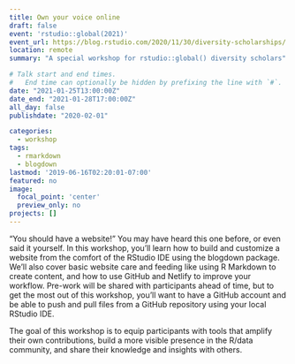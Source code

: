 ```yaml
---
title: Own your voice online
draft: false
event: 'rstudio::global(2021)'
event_url: https://blog.rstudio.com/2020/11/30/diversity-scholarships/
location: remote
summary: "A special workshop for rstudio::global() diversity scholars"

# Talk start and end times.
#   End time can optionally be hidden by prefixing the line with `#`.
date: "2021-01-25T13:00:00Z"
date_end: "2021-01-28T17:00:00Z"
all_day: false
publishdate: "2020-02-01"

categories:
  - workshop
tags:
  - rmarkdown
  - blogdown
lastmod: '2019-06-16T02:20:01-07:00'
featured: no
image:
  focal_point: 'center'
  preview_only: no
projects: []
---
```



“You should have a website!” You may have heard this one before, or even said it yourself. In this workshop, you’ll learn how to build and customize a website from the comfort of the RStudio IDE using the blogdown package. We’ll also cover basic website care and feeding like using R Markdown to create content, and how to use GitHub and Netlify to improve your workflow. Pre-work will be shared with participants ahead of time, but to get the most out of this workshop, you’ll want to have a GitHub account and be able to push and pull files from a GitHub repository using your local RStudio IDE.

The goal of this workshop is to equip participants with tools that amplify their own contributions, build a more visible presence in the R/data community, and share their knowledge and insights with others.
